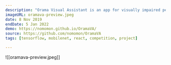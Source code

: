 ```yaml
---
description: "Orama Visual Assistant is an app for visually impaired people that announces objects detected using user's phone camera."
imageURL: oramava-preview.jpeg
date: 8 Nov 2019
endDate: 5 Jan 2022
demo: https://nomomon.github.io/OramaVA/
source: https://github.com/nomomon/OramaVA
tags: [tensorflow, mobilenet, react, competition, project]

---
```


![[oramava-preview.jpeg]]
